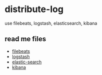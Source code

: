 # distribute-log
use filebeats, logstash, elasticsearch, kibana

## read me files
* <a href="https://github.com/vtgithub/distribute-log/blob/master/file-beats.md"> filebeats </a>
* <a href="https://github.com/vtgithub/distribute-log/blob/master/logstash.md"> logstash </a>
* <a href="https://github.com/vtgithub/distribute-log/blob/master/elastic-search.md"> elastic-search </a>
* <a href="https://github.com/vtgithub/distribute-log/blob/master/kibana.md"> kibana </a>
